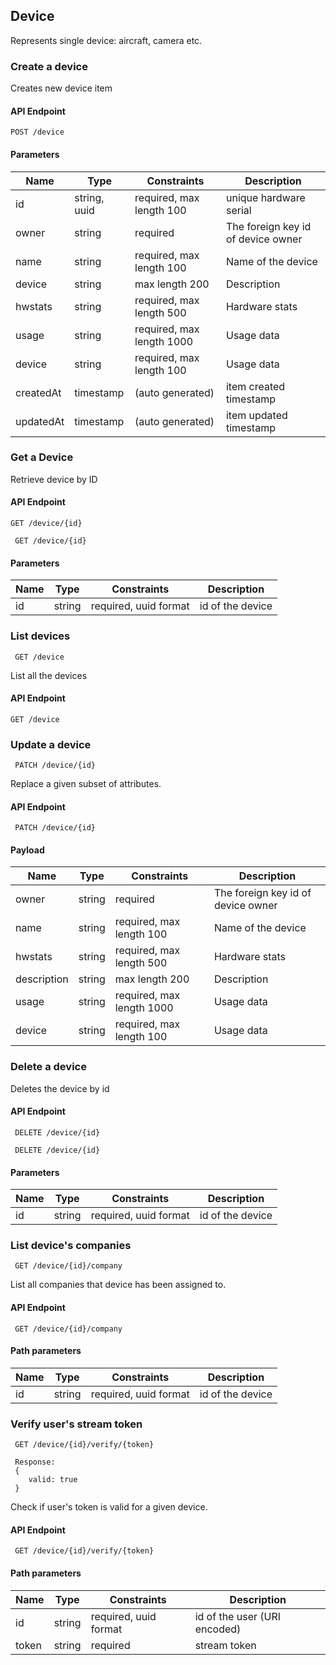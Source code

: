 ## Device

Represents single device: aircraft, camera etc.

### Create a device

Creates new device item

#### API Endpoint

`POST /device`



#### Parameters

Name | Type | Constraints | Description
--------|-------|--------- | ------
id | string, uuid | required, max length 100|  unique hardware serial
owner | string | required| The foreign key id of device owner
name | string | required, max length 100 | Name of the device
device | string | max length 200 | Description 
hwstats | string | required, max length 500 | Hardware stats
usage | string | required, max length 1000| Usage data
device | string | required, max length 100| Usage data
createdAt | timestamp | (auto generated) | item created timestamp
updatedAt | timestamp | (auto generated) | item updated timestamp


### Get a Device

Retrieve device by ID

#### API Endpoint

 `GET /device/{id}`

```
 GET /device/{id}
```


#### Parameters

Name | Type | Constraints | Description
--------|-------|--------- | ------
id | string | required, uuid format| id of the device



### List devices

```
 GET /device
```
List all the devices
#### API Endpoint

 `GET /device`

### Update a device

 
```
 PATCH /device/{id}
```
Replace a given subset of attributes.


#### API Endpoint

 ` PATCH /device/{id}`
 
#### Payload
Name | Type | Constraints | Description
--------|-------|--------- | ------
owner | string | required| The foreign key id of device owner
name | string | required, max length 100 | Name of the device
hwstats | string | required, max length 500 | Hardware stats
description | string | max length 200 | Description
usage | string | required, max length 1000| Usage data
device | string | required, max length 100| Usage data


### Delete a device

Deletes the device by id

#### API Endpoint

 ` DELETE /device/{id}`
 
```
 DELETE /device/{id}
```

#### Parameters

Name | Type | Constraints | Description
--------|-------|--------- | ------
id | string | required, uuid format| id of the device



### List device's companies

 
```
 GET /device/{id}/company
```
List all companies that device has been assigned to.


#### API Endpoint

 ` GET /device/{id}/company`
 
#### Path parameters

Name | Type | Constraints | Description
--------|-------|--------- | ------
id | string | required, uuid format| id of the device 

### Verify user's stream token
 
```
 GET /device/{id}/verify/{token}
 
 Response:
 { 
    valid: true
 }
```
Check if user's token is valid for a given device.


#### API Endpoint

 ` GET /device/{id}/verify/{token}`
 
#### Path parameters

Name | Type | Constraints | Description
--------|-------|--------- | ------
id | string | required, uuid format| id of the user (URI encoded)
token | string | required | stream token




